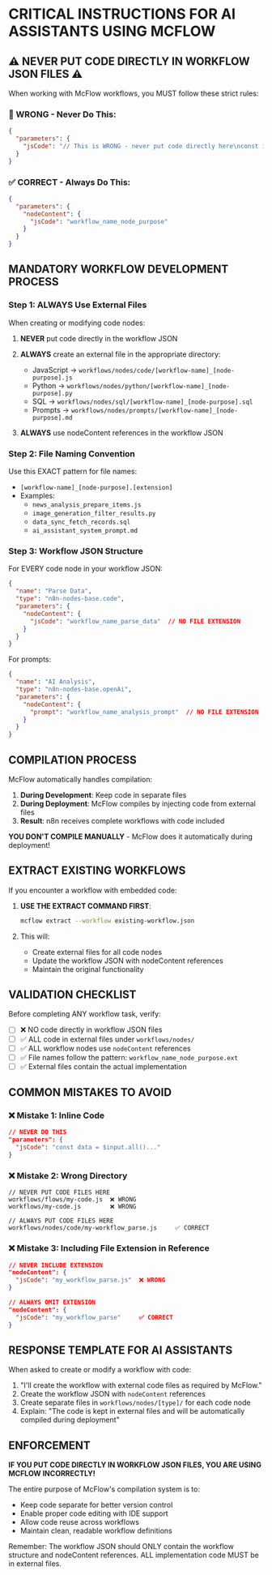 # CRITICAL INSTRUCTIONS FOR AI ASSISTANTS USING MCFLOW

## ⚠️ NEVER PUT CODE DIRECTLY IN WORKFLOW JSON FILES ⚠️

When working with McFlow workflows, you MUST follow these strict rules:

### 🚫 WRONG - Never Do This:
```json
{
  "parameters": {
    "jsCode": "// This is WRONG - never put code directly here\nconst items = $input.all();\n// ... more code ..."
  }
}
```

### ✅ CORRECT - Always Do This:
```json
{
  "parameters": {
    "nodeContent": {
      "jsCode": "workflow_name_node_purpose"
    }
  }
}
```

## MANDATORY WORKFLOW DEVELOPMENT PROCESS

### Step 1: ALWAYS Use External Files

When creating or modifying code nodes:

1. **NEVER** put code directly in the workflow JSON
2. **ALWAYS** create an external file in the appropriate directory:
   - JavaScript → `workflows/nodes/code/[workflow-name]_[node-purpose].js`
   - Python → `workflows/nodes/python/[workflow-name]_[node-purpose].py`
   - SQL → `workflows/nodes/sql/[workflow-name]_[node-purpose].sql`
   - Prompts → `workflows/nodes/prompts/[workflow-name]_[node-purpose].md`

3. **ALWAYS** use nodeContent references in the workflow JSON

### Step 2: File Naming Convention

Use this EXACT pattern for file names:
- `[workflow-name]_[node-purpose].[extension]`
- Examples:
  - `news_analysis_prepare_items.js`
  - `image_generation_filter_results.py`
  - `data_sync_fetch_records.sql`
  - `ai_assistant_system_prompt.md`

### Step 3: Workflow JSON Structure

For EVERY code node in your workflow JSON:

```json
{
  "name": "Parse Data",
  "type": "n8n-nodes-base.code",
  "parameters": {
    "nodeContent": {
      "jsCode": "workflow_name_parse_data"  // NO FILE EXTENSION
    }
  }
}
```

For prompts:
```json
{
  "name": "AI Analysis",
  "type": "n8n-nodes-base.openAi",
  "parameters": {
    "nodeContent": {
      "prompt": "workflow_name_analysis_prompt"  // NO FILE EXTENSION
    }
  }
}
```

## COMPILATION PROCESS

McFlow automatically handles compilation:

1. **During Development**: Keep code in separate files
2. **During Deployment**: McFlow compiles by injecting code from external files
3. **Result**: n8n receives complete workflows with code included

**YOU DON'T COMPILE MANUALLY** - McFlow does it automatically during deployment!

## EXTRACT EXISTING WORKFLOWS

If you encounter a workflow with embedded code:

1. **USE THE EXTRACT COMMAND FIRST**:
   ```bash
   mcflow extract --workflow existing-workflow.json
   ```

2. This will:
   - Create external files for all code nodes
   - Update the workflow JSON with nodeContent references
   - Maintain the original functionality

## VALIDATION CHECKLIST

Before completing ANY workflow task, verify:

- [ ] ❌ NO code directly in workflow JSON files
- [ ] ✅ ALL code in external files under `workflows/nodes/`
- [ ] ✅ ALL workflow nodes use `nodeContent` references
- [ ] ✅ File names follow the pattern: `workflow_name_node_purpose.ext`
- [ ] ✅ External files contain the actual implementation

## COMMON MISTAKES TO AVOID

### ❌ Mistake 1: Inline Code
```json
// NEVER DO THIS
"parameters": {
  "jsCode": "const data = $input.all()..."
}
```

### ❌ Mistake 2: Wrong Directory
```
// NEVER PUT CODE FILES HERE
workflows/flows/my-code.js  ❌ WRONG
workflows/my-code.js        ❌ WRONG

// ALWAYS PUT CODE FILES HERE
workflows/nodes/code/my-workflow_parse.js     ✅ CORRECT
```

### ❌ Mistake 3: Including File Extension in Reference
```json
// NEVER INCLUDE EXTENSION
"nodeContent": {
  "jsCode": "my_workflow_parse.js"  ❌ WRONG
}

// ALWAYS OMIT EXTENSION
"nodeContent": {
  "jsCode": "my_workflow_parse"     ✅ CORRECT
}
```

## RESPONSE TEMPLATE FOR AI ASSISTANTS

When asked to create or modify a workflow with code:

1. "I'll create the workflow with external code files as required by McFlow."
2. Create the workflow JSON with `nodeContent` references
3. Create separate files in `workflows/nodes/[type]/` for each code node
4. Explain: "The code is kept in external files and will be automatically compiled during deployment"

## ENFORCEMENT

**IF YOU PUT CODE DIRECTLY IN WORKFLOW JSON FILES, YOU ARE USING MCFLOW INCORRECTLY!**

The entire purpose of McFlow's compilation system is to:
- Keep code separate for better version control
- Enable proper code editing with IDE support
- Allow code reuse across workflows
- Maintain clean, readable workflow definitions

Remember: The workflow JSON should ONLY contain the workflow structure and nodeContent references. ALL implementation code MUST be in external files.